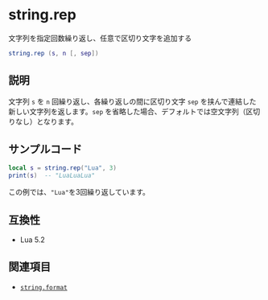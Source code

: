 # string.rep

文字列を指定回数繰り返し、任意で区切り文字を追加する

```lua
string.rep (s, n [, sep])
```

## 説明

文字列 `s` を `n` 回繰り返し、各繰り返しの間に区切り文字 `sep` を挟んで連結した新しい文字列を返します。`sep` を省略した場合、デフォルトでは空文字列（区切りなし）となります。

## サンプルコード

```lua
local s = string.rep("Lua", 3)
print(s)  -- "LuaLuaLua"
```

この例では、`"Lua"`を3回繰り返しています。

## 互換性

- Lua 5.2

## 関連項目

- [`string.format`](format.md)